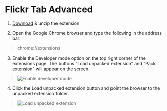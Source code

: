 # Flickr Tab Advanced

1. [Download](github.com/minhanhhere/chrome-flickr-tab-advanced/raw/master/chrome-flick-tab-advanced.zip) & unzip the extension

2. Open the Google Chrome browser and type the following in the address bar:
> chrome://extensions

3. Enable the Developer mode option on the top right corner of the extensions page. The buttons "Load unpacked extension" and "Pack extension" will appear on the screen.
>![Enable developer mode](http://winaero.com/blog/wp-content/uploads/2014/05/developer-mode-enabled-600x464.png "")

4. Click the Load unpacked extension button and point the browser to the unpacked extension folder.
>![Load unpacked extension](http://winaero.com/blog/wp-content/uploads/2014/05/unpacked-extension-folder-600x466.png "")
